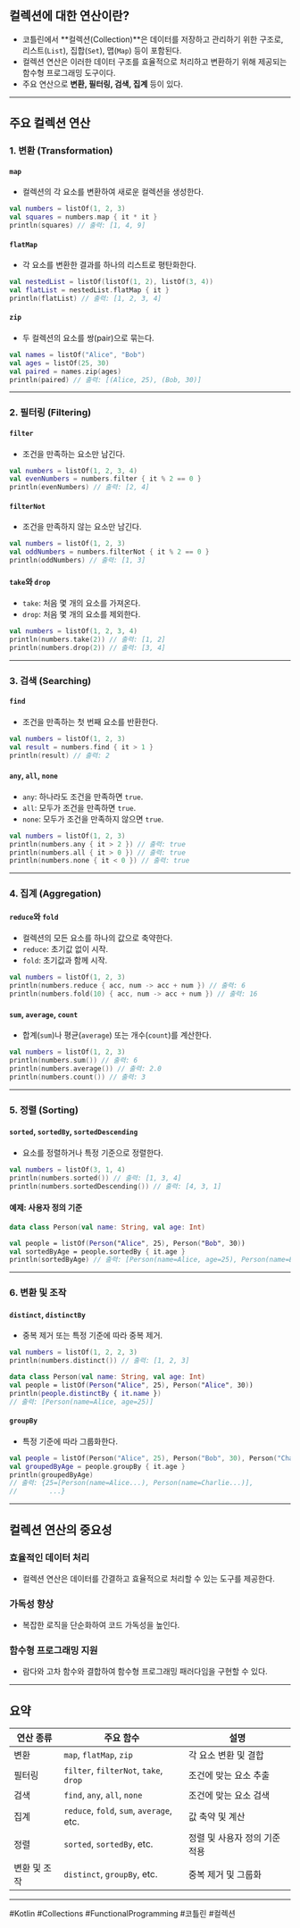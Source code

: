 ## **컬렉션에 대한 연산이란?**
- 코틀린에서 **컬렉션(Collection)**은 데이터를 저장하고 관리하기 위한 구조로, 리스트(`List`), 집합(`Set`), 맵(`Map`) 등이 포함된다.
- 컬렉션 연산은 이러한 데이터 구조를 효율적으로 처리하고 변환하기 위해 제공되는 함수형 프로그래밍 도구이다.
- 주요 연산으로 **변환, 필터링, 검색, 집계** 등이 있다.

---

## **주요 컬렉션 연산**

### **1. 변환 (Transformation)**

#### **`map`**
- 컬렉션의 각 요소를 변환하여 새로운 컬렉션을 생성한다.
```kotlin
val numbers = listOf(1, 2, 3)
val squares = numbers.map { it * it }
println(squares) // 출력: [1, 4, 9]
```

#### **`flatMap`**
- 각 요소를 변환한 결과를 하나의 리스트로 평탄화한다.
```kotlin
val nestedList = listOf(listOf(1, 2), listOf(3, 4))
val flatList = nestedList.flatMap { it }
println(flatList) // 출력: [1, 2, 3, 4]
```

#### **`zip`**
- 두 컬렉션의 요소를 쌍(pair)으로 묶는다.
```kotlin
val names = listOf("Alice", "Bob")
val ages = listOf(25, 30)
val paired = names.zip(ages)
println(paired) // 출력: [(Alice, 25), (Bob, 30)]
```

---

### **2. 필터링 (Filtering)**

#### **`filter`**
- 조건을 만족하는 요소만 남긴다.
```kotlin
val numbers = listOf(1, 2, 3, 4)
val evenNumbers = numbers.filter { it % 2 == 0 }
println(evenNumbers) // 출력: [2, 4]
```

#### **`filterNot`**
- 조건을 만족하지 않는 요소만 남긴다.
```kotlin
val numbers = listOf(1, 2, 3)
val oddNumbers = numbers.filterNot { it % 2 == 0 }
println(oddNumbers) // 출력: [1, 3]
```

#### **`take`와 `drop`**
- `take`: 처음 몇 개의 요소를 가져온다.
- `drop`: 처음 몇 개의 요소를 제외한다.
```kotlin
val numbers = listOf(1, 2, 3, 4)
println(numbers.take(2)) // 출력: [1, 2]
println(numbers.drop(2)) // 출력: [3, 4]
```

---

### **3. 검색 (Searching)**

#### **`find`**
- 조건을 만족하는 첫 번째 요소를 반환한다.
```kotlin
val numbers = listOf(1, 2, 3)
val result = numbers.find { it > 1 }
println(result) // 출력: 2
```

#### **`any`, `all`, `none`**
- `any`: 하나라도 조건을 만족하면 `true`.
- `all`: 모두가 조건을 만족하면 `true`.
- `none`: 모두가 조건을 만족하지 않으면 `true`.
```kotlin
val numbers = listOf(1, 2, 3)
println(numbers.any { it > 2 }) // 출력: true
println(numbers.all { it > 0 }) // 출력: true
println(numbers.none { it < 0 }) // 출력: true
```

---

### **4. 집계 (Aggregation)**

#### **`reduce`와 `fold`**
- 컬렉션의 모든 요소를 하나의 값으로 축약한다.
- `reduce`: 초기값 없이 시작.
- `fold`: 초기값과 함께 시작.
```kotlin
val numbers = listOf(1, 2, 3)
println(numbers.reduce { acc, num -> acc + num }) // 출력: 6
println(numbers.fold(10) { acc, num -> acc + num }) // 출력: 16
```

#### **`sum`, `average`, `count`**
- 합계(`sum`)나 평균(`average`) 또는 개수(`count`)를 계산한다.
```kotlin
val numbers = listOf(1, 2, 3)
println(numbers.sum()) // 출력: 6
println(numbers.average()) // 출력: 2.0
println(numbers.count()) // 출력: 3
```

---

### **5. 정렬 (Sorting)**

#### **`sorted`, `sortedBy`, `sortedDescending`**
- 요소를 정렬하거나 특정 기준으로 정렬한다.
```kotlin
val numbers = listOf(3, 1, 4)
println(numbers.sorted()) // 출력: [1, 3, 4]
println(numbers.sortedDescending()) // 출력: [4, 3, 1]
```

#### **예제: 사용자 정의 기준**
```kotlin
data class Person(val name: String, val age: Int)

val people = listOf(Person("Alice", 25), Person("Bob", 30))
val sortedByAge = people.sortedBy { it.age }
println(sortedByAge) // 출력: [Person(name=Alice, age=25), Person(name=Bob, age=30)]
```

---

### **6. 변환 및 조작**

#### **`distinct`, `distinctBy`**
- 중복 제거 또는 특정 기준에 따라 중복 제거.
```kotlin
val numbers = listOf(1, 2, 2, 3)
println(numbers.distinct()) // 출력: [1, 2, 3]

data class Person(val name: String, val age: Int)
val people = listOf(Person("Alice", 25), Person("Alice", 30))
println(people.distinctBy { it.name }) 
// 출력: [Person(name=Alice, age=25)]
```

#### **`groupBy`**
- 특정 기준에 따라 그룹화한다.
```kotlin
val people = listOf(Person("Alice", 25), Person("Bob", 30), Person("Charlie", 25))
val groupedByAge = people.groupBy { it.age }
println(groupedByAge)
// 출력: {25=[Person(name=Alice...), Person(name=Charlie...)], 
//        ...}
```

---

## **컬렉션 연산의 중요성**

### **효율적인 데이터 처리**
- 컬렉션 연산은 데이터를 간결하고 효율적으로 처리할 수 있는 도구를 제공한다.

### **가독성 향상**
- 복잡한 로직을 단순화하여 코드 가독성을 높인다.

### **함수형 프로그래밍 지원**
- 람다와 고차 함수와 결합하여 함수형 프로그래밍 패러다임을 구현할 수 있다.

---

## **요약**

| 연산 종류       | 주요 함수                                   | 설명                              |
|----------------|------------------------------------------|-----------------------------------|
| 변환           | `map`, `flatMap`, `zip`                  | 각 요소 변환 및 결합              |
| 필터링         | `filter`, `filterNot`, `take`, `drop`    | 조건에 맞는 요소 추출            |
| 검색           | `find`, `any`, `all`, `none`             | 조건에 맞는 요소 검색            |
| 집계           | `reduce`, `fold`, `sum`, `average`, etc. | 값 축약 및 계산                  |
| 정렬           | `sorted`, `sortedBy`, etc.               | 정렬 및 사용자 정의 기준 적용     |
| 변환 및 조작   | `distinct`, `groupBy`, etc.              | 중복 제거 및 그룹화              |

---

#Kotlin #Collections #FunctionalProgramming #코틀린 #컬렉션

